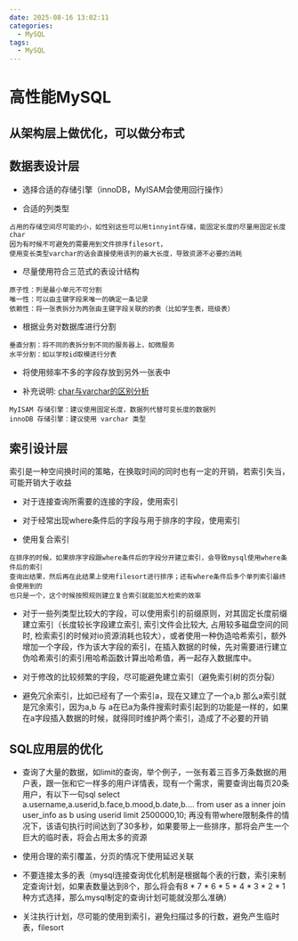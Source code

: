 ```yaml
---
date: 2025-08-16 13:02:11
categories:
  - MySQL
tags:
  - MySQL
---
```


# 高性能MySQL

## 从架构层上做优化，可以做分布式

## 数据表设计层

* 选择合适的存储引擎（innoDB，MyISAM会使用回行操作）

* 合适的列类型

```
占用的存储空间尽可能的小，如性别这些可以用tinnyint存储，能固定长度的尽量用固定长度char
因为有时候不可避免的需要用到文件排序filesort，
使用变长类型varchar的话会直接使用该列的最大长度，导致资源不必要的消耗
```

* 尽量使用符合三范式的表设计结构

```
原子性：列是最小单元不可分割
唯一性：可以由主键字段来唯一的确定一条记录
依赖性：将一张表拆分为两张由主键字段关联的的表（比如学生表，班级表）
```

* 根据业务对数据库进行分割

```
垂直分割：将不同的表拆分到不同的服务器上，如微服务
水平分割：如以学校id取模进行分表
```

* 将使用频率不多的字段存放到另外一张表中

* 补充说明: [char与varchar的区别分析](http://www.jb51.net/article/23575.htm)

```
MyISAM 存储引擎：建议使用固定长度，数据列代替可变长度的数据列
innoDB 存储引擎：建议使用 varchar 类型
```

## 索引设计层

索引是一种空间换时间的策略，在换取时间的同时也有一定的开销，若索引失当，可能开销大于收益

- 对于连接查询所需要的连接的字段，使用索引

- 对于经常出现where条件后的字段与用于排序的字段，使用索引

- 使用复合索引

```
在排序的时候，如果排序字段跟where条件后的字段分开建立索引，会导致mysql使用where条件后的索引
查询出结果，然后再在此结果上使用filesort进行排序；还有where条件后多个单列索引最终会使用到的
也只是一个，这个时候按照规则建立复合索引就能加大检索的效率
```

- 对于一些列类型比较大的字段，可以使用索引的前缀原则，对其固定长度前缀建立索引（长度较长字段建立索引, 索引文件会比较大, 占用较多磁盘空间的同时, 检索索引的时候对io资源消耗也较大），或者使用一种伪造哈希索引，额外增加一个字段，作为该大字段的索引，在插入数据的时候，先对需要进行建立伪哈希索引的索引用哈希函数计算出哈希值，再一起存入数据库中。

- 对于修改的比较频繁的字段，尽可能避免建立索引（避免索引树的页分裂）

- 避免冗余索引，比如已经有了一个索引a，现在又建立了一个a,b 那么a索引就是冗余索引，因为a,b 与 a在已a为条件搜索时索引起到的功能是一样的，如果在a字段插入数据的时候，就得同时维护两个索引，造成了不必要的开销

## SQL应用层的优化

- 查询了大量的数据，如limit的查询，举个例子，一张有着三百多万条数据的用户表，跟一张和它一样多的用户详情表，现有一个需求，需要查询出每页20条用户，有以下一句sql
  select a.username,a.userid,b.face,b.mood,b.date,b.... from user as a inner join user_info as b using userid limit 2500000,10;
  再没有带where限制条件的情况下，该语句执行时间达到了30多秒，如果要带上一些排序，那将会产生一个巨大的临时表，将会占用太多的资源
  
- 使用合理的索引覆盖，分页的情况下使用延迟关联

- 不要连接太多的表（mysql连接查询优化机制是根据每个表的行数，索引来制定查询计划，如果表数量达到8个，那么将会有8 * 7 * 6 * 5 * 4 * 3 * 2 * 1种方式选择，那么mysql制定的查询计划可能就没那么准确）

- 关注执行计划，尽可能的使用到索引，避免扫描过多的行数，避免产生临时表，filesort